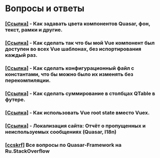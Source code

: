 # Вопросы и ответы

### [[Ссылка]](https://ru.stackoverflow.com/questions/1104152/quasar-кастомный-цвет-q-input-не-в-фокусе) - Как задавать цвета компонентов Quasar, фон, текст, рамки и другие.  
### [[Ссылка]](https://ru.stackoverflow.com/questions/1112838/vue-компонент-во-всех-шаблонах-без-импорта) - Как сделать так что бы мой Vue компонент был доступен во всех Vue шаблонах, без испортирования каждый раз.

### [[Ссылка]](https://ru.stackoverflow.com/questions/1113910/Изменение-данных-конфига-в-quasar-проекте-без-перекомпиляции) - Как сделать конфигурационный файл с константами, что бы можно было их изменять без перекомпиляции.

### [[Ссылка]](https://ru.stackoverflow.com/questions/1108197/Суммирование-в-столбцах-qtable-компонента-quasar) - Как сделать суммирование в столбцах QTable в футере.

### [[Ссылка]](https://ru.stackoverflow.com/questions/1116915/Как-использовать-vue-root-вместо-vuex) - Как использовать Vue root state вместо Vuex. 

### [[Ссылка]](https://ru.stackoverflow.com/questions/1124745/Локализация-сайта-Отчёт-о-пропущенных-и-неиспользуемых-сообщениях-quasar-i18n) - Локализация сайта: Отчёт о пропущенных и неиспользуемых сообщениях (Quasar, I18n)

### [[ccskrf]](https://ru.stackoverflow.com/questions/tagged/quasar-framework) Все вопросы по Quasar-Framework на Ru.StackOverflow
